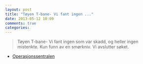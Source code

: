 ```yaml
---
layout: post
title: "Tøyen T-bane- Vi fant ingen ..."
date: 2013-05-12 10:09
comments: true
categories: 
---
```


> Tøyen T-bane- Vi fant ingen som var skadd, og heller ingen mistenkte. Kun funn av en smørkniv. Vi avslutter søket.
- [Operasjonssentralen](http://twitter.com/oslopolitiops/statuses/333630126023651330)
